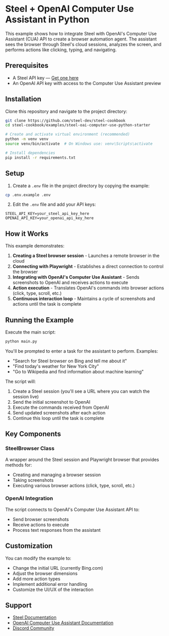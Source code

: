 # Steel + OpenAI Computer Use Assistant in Python

This example shows how to integrate Steel with OpenAI's Computer Use Assistant (CUA) API to create a browser automation agent. The assistant sees the browser through Steel's cloud sessions, analyzes the screen, and performs actions like clicking, typing, and navigating.

## Prerequisites

- A Steel API key — [Get one here](https://app.steel.dev/settings/api-keys)
- An OpenAI API key with access to the Computer Use Assistant preview

## Installation

Clone this repository and navigate to the project directory:

```bash
git clone https://github.com/steel-dev/steel-cookbook
cd steel-cookbook/examples/steel-oai-computer-use-python-starter

# Create and activate virtual environment (recommended)
python -m venv venv
source venv/bin/activate  # On Windows use: venv\Scripts\activate

# Install dependencies
pip install -r requirements.txt
```

## Setup

1. Create a `.env` file in the project directory by copying the example:

```bash
cp .env.example .env
```

2. Edit the `.env` file and add your API keys:

```
STEEL_API_KEY=your_steel_api_key_here
OPENAI_API_KEY=your_openai_api_key_here
```

## How it Works

This example demonstrates:

1. **Creating a Steel browser session** - Launches a remote browser in the cloud
2. **Connecting with Playwright** - Establishes a direct connection to control the browser
3. **Integrating with OpenAI's Computer Use Assistant** - Sends screenshots to OpenAI and receives actions to execute
4. **Action execution** - Translates OpenAI's commands into browser actions (click, type, scroll, etc.)
5. **Continuous interaction loop** - Maintains a cycle of screenshots and actions until the task is complete

## Running the Example

Execute the main script:

```bash
python main.py
```

You'll be prompted to enter a task for the assistant to perform. Examples:

- "Search for Steel browser on Bing and tell me about it"
- "Find today's weather for New York City"
- "Go to Wikipedia and find information about machine learning"

The script will:

1. Create a Steel session (you'll see a URL where you can watch the session live)
2. Send the initial screenshot to OpenAI
3. Execute the commands received from OpenAI
4. Send updated screenshots after each action
5. Continue this loop until the task is complete

## Key Components

### SteelBrowser Class

A wrapper around the Steel session and Playwright browser that provides methods for:

- Creating and managing a browser session
- Taking screenshots
- Executing various browser actions (click, type, scroll, etc.)

### OpenAI Integration

The script connects to OpenAI's Computer Use Assistant API to:

- Send browser screenshots
- Receive actions to execute
- Process text responses from the assistant

## Customization

You can modify the example to:

- Change the initial URL (currently Bing.com)
- Adjust the browser dimensions
- Add more action types
- Implement additional error handling
- Customize the UI/UX of the interaction

## Support

- [Steel Documentation](https://docs.steel.dev)
- [OpenAI Computer Use Assistant Documentation](https://platform.openai.com/docs/guides/computer-use)
- [Discord Community](https://discord.gg/steel-dev)
